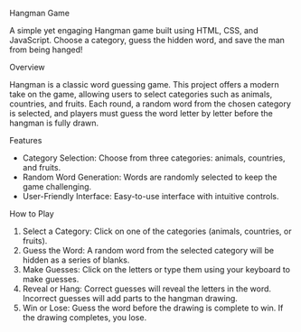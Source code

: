 Hangman Game

A simple yet engaging Hangman game built using HTML, CSS, and JavaScript. Choose a category, guess the hidden word, and save the man from being hanged!

Overview

Hangman is a classic word guessing game. This project offers a modern take on the game, allowing users to select categories such as animals, countries, and fruits. Each round, a random word from the chosen category is selected, and players must guess the word letter by letter before the hangman is fully drawn.

Features
- Category Selection: Choose from three categories: animals, countries, and fruits.
- Random Word Generation: Words are randomly selected to keep the game challenging.
- User-Friendly Interface: Easy-to-use interface with intuitive controls.

How to Play
1. Select a Category: Click on one of the categories (animals, countries, or fruits).
2. Guess the Word: A random word from the selected category will be hidden as a series of blanks.
3. Make Guesses: Click on the letters or type them using your keyboard to make guesses.
4. Reveal or Hang: Correct guesses will reveal the letters in the word. Incorrect guesses will add parts to the hangman drawing.
5. Win or Lose: Guess the word before the drawing is complete to win. If the drawing completes, you lose.
